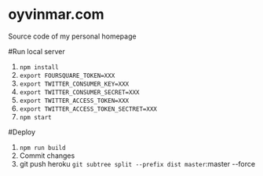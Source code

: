 # oyvinmar.com
Source code of my personal homepage

#Run local server

1. `npm install`
2. `export FOURSQUARE_TOKEN=XXX`
3. `export TWITTER_CONSUMER_KEY=XXX`
4. `export TWITTER_CONSUMER_SECRET=XXX`
5. `export TWITTER_ACCESS_TOKEN=XXX`
6. `export TWITTER_ACCESS_TOKEN_SECTRET=XXX`
7. `npm start`

#Deploy

1. `npm run build`
2. Commit changes
3. git push heroku `git subtree split --prefix dist master`:master --force
